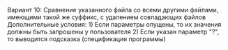 Вариант 10: Сравнение указанного файла со всеми другими файлами, имеющими такой же суффикс, с удалением совпадающих файлов
Дополнительные условия: 1) Если параметры опущены, то их значения должны быть запрошены у пользователя
                        2) Если указан параметр "?", то выводится подсказка (спецификация программы)
